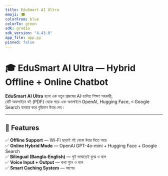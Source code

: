 ```yaml
---
title: EduSmart AI Ultra
emoji: 🎓
colorFrom: blue
colorTo: green
sdk: gradio
sdk_version: "4.43.0"
app_file: app.py
pinned: false
---
```


# 🎓 EduSmart AI Ultra — Hybrid Offline + Online Chatbot

**EduSmart AI Ultra** হলো এক নতুন প্রজন্মের AI-চালিত শিক্ষণ সহকারী,  
যেটি অফলাইনে বই (PDF) থেকে পড়ে এবং অনলাইনে OpenAI, Hugging Face, ও Google Search ব্যবহার করে বুদ্ধিমান উত্তর দেয়।

---

## 🚀 Features

✅ **Offline Support** — Wi-Fi ছাড়াই বই থেকে উত্তর দিতে পারে  
✅ **Online Hybrid Mode** — OpenAI GPT-4o-mini + Hugging Face + Google Search  
✅ **Bilingual (Bangla-English)** — দুই ভাষাতেই বুঝে ও বলে  
✅ **Voice Input + Output** — কথা শুনে ও বলে  
✅ **Smart Caching System** — আগের
